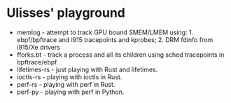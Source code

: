# Ulisses' playground

* memlog - attempt to track GPU bound SMEM/LMEM using: 1. ebpf/bpftrace and i915 tracepoints and kprobes; 2. DRM fdinfo from i915/Xe drivers
* fforks.bt   - track a process and all its children using sched tracepoints in bpftrace/ebpf.
* lifetimes-rs - just playing with Rust and lifetimes.
* ioctls-rs - playing with ioctls in Rust.
* perf-rs - playing with perf in Rust.
* perf-py - playing with perf in Python.
